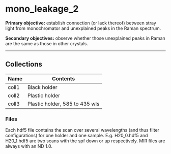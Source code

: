# mono_leakage_2

**Primary objective:** establish connection (or lack thereof) between stray light from monochromator and unexplained peaks in the Raman spectrum.

**Secondary objectives:** observe whether those unexplained peaks in Raman are the same as those in other crystals.

---

## Collections

Name | Contents
---|---
coll1 | Black holder
coll2 | Plastic holder
coll3 | Plastic holder, 585 to 435 wls

### Files
Each hdf5 file contains the scan over several wavelengths (and thus filter configurations) for one holder and one sample. E.g. H20_0.hdf5 and H20_1.hdf5 are two scans with the spf down or up respectively. MIR files are always with an ND 1.0.
